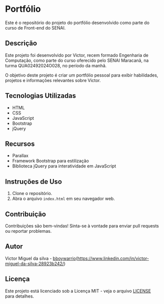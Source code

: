 # Portfólio

Este é o repositório do projeto do portfólio desenvolvido como parte do curso de Front-end do SENAI.

## Descrição

Este projeto foi desenvolvido por Victor, recem formado Engenharia de Computação, como parte do curso oferecido pelo SENAI Maracanã, na turma QUA02492024O028, no período da manhã.

O objetivo deste projeto é criar um portfólio pessoal para exibir habilidades, projetos e informações relevantes sobre Victor.

## Tecnologias Utilizadas

- HTML
- CSS
- JavaScript
- Bootstrap
- jQuery

## Recursos

- Parallax
- Framework Bootstrap para estilização
- Biblioteca jQuery para interatividade em JavaScript

## Instruções de Uso

1. Clone o repositório.
2. Abra o arquivo `index.html` em seu navegador web.

## Contribuição

Contribuições são bem-vindas! Sinta-se à vontade para enviar pull requests ou reportar problemas.

## Autor

Victor Miguel da silva - [bboywarrio](https://github.com/bboywarrio)(https://www.linkedin.com/in/victor-miguel-da-silva-28923b242/)

## Licença

Este projeto está licenciado sob a Licença MIT - veja o arquivo [LICENSE](LICENSE) para detalhes.
